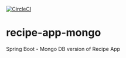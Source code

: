 [![CircleCI](https://circleci.com/gh/Thanthu/recipe-app-mongo/tree/master.svg?style=svg)](https://circleci.com/gh/Thanthu/recipe-app-mongo/tree/master)
# recipe-app-mongo
Spring Boot - Mongo DB version of Recipe App
